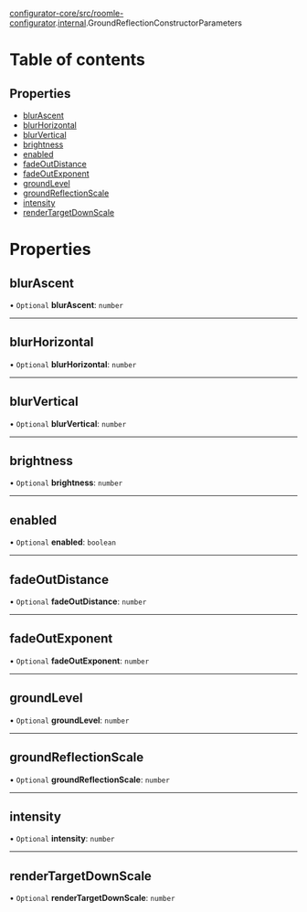[configurator-core/src/roomle-configurator](../modules/configurator_core_src_roomle_configurator.md).[internal](../modules/configurator_core_src_roomle_configurator._internal_.md).GroundReflectionConstructorParameters

# Table of contents

## Properties

- [blurAscent](configurator_core_src_roomle_configurator._internal_.GroundReflectionConstructorParameters.md#blurascent)
- [blurHorizontal](configurator_core_src_roomle_configurator._internal_.GroundReflectionConstructorParameters.md#blurhorizontal)
- [blurVertical](configurator_core_src_roomle_configurator._internal_.GroundReflectionConstructorParameters.md#blurvertical)
- [brightness](configurator_core_src_roomle_configurator._internal_.GroundReflectionConstructorParameters.md#brightness)
- [enabled](configurator_core_src_roomle_configurator._internal_.GroundReflectionConstructorParameters.md#enabled)
- [fadeOutDistance](configurator_core_src_roomle_configurator._internal_.GroundReflectionConstructorParameters.md#fadeoutdistance)
- [fadeOutExponent](configurator_core_src_roomle_configurator._internal_.GroundReflectionConstructorParameters.md#fadeoutexponent)
- [groundLevel](configurator_core_src_roomle_configurator._internal_.GroundReflectionConstructorParameters.md#groundlevel)
- [groundReflectionScale](configurator_core_src_roomle_configurator._internal_.GroundReflectionConstructorParameters.md#groundreflectionscale)
- [intensity](configurator_core_src_roomle_configurator._internal_.GroundReflectionConstructorParameters.md#intensity)
- [renderTargetDownScale](configurator_core_src_roomle_configurator._internal_.GroundReflectionConstructorParameters.md#rendertargetdownscale)

# Properties

## blurAscent

• `Optional` **blurAscent**: `number`

___

## blurHorizontal

• `Optional` **blurHorizontal**: `number`

___

## blurVertical

• `Optional` **blurVertical**: `number`

___

## brightness

• `Optional` **brightness**: `number`

___

## enabled

• `Optional` **enabled**: `boolean`

___

## fadeOutDistance

• `Optional` **fadeOutDistance**: `number`

___

## fadeOutExponent

• `Optional` **fadeOutExponent**: `number`

___

## groundLevel

• `Optional` **groundLevel**: `number`

___

## groundReflectionScale

• `Optional` **groundReflectionScale**: `number`

___

## intensity

• `Optional` **intensity**: `number`

___

## renderTargetDownScale

• `Optional` **renderTargetDownScale**: `number`
